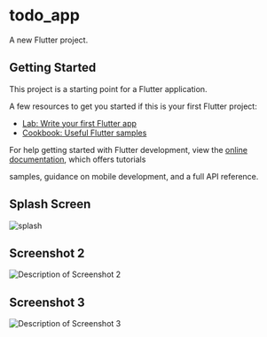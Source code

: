 # todo_app

A new Flutter project.

## Getting Started

This project is a starting point for a Flutter application.

A few resources to get you started if this is your first Flutter project:

- [Lab: Write your first Flutter app](https://docs.flutter.dev/get-started/codelab)
- [Cookbook: Useful Flutter samples](https://docs.flutter.dev/cookbook)

For help getting started with Flutter development, view the
[online documentation](https://docs.flutter.dev/), which offers tutorials

samples, guidance on mobile development, and a full API reference.


## Splash Screen

![splash](https://github.com/user-attachments/assets/01daa8ee-3734-4f4c-af72-e262f2c67cfe)

## Screenshot 2
![Description of Screenshot 2](path/to/screenshot2.png)

## Screenshot 3
![Description of Screenshot 3](path/to/screenshot3.png)



